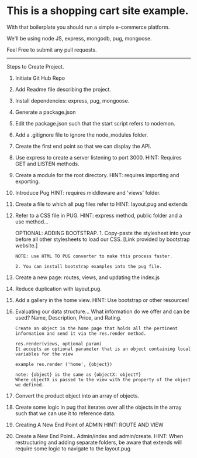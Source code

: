 # This is a shopping cart site example.

With that boilerplate you should run a simple e-commerce platform.

We'll be using node JS, express, mongodb, pug, mongoose.

Feel Free to submit any pull requests.

------------------------------------------------

Steps to Create Project.

1. Initiate Git Hub Repo
2. Add Readme file describing the project.
3. Install dependencies: express, pug, mongoose.
4. Generate a package.json
5. Edit the package.json such that the start script refers to nodemon.
6. Add a .gitignore file to ignore the node_modules folder.
7. Create the first end point so that we can display the API.
8. Use express to create a server listening to port 3000.
    HINT: Requires GET and LISTEN methods.
9. Create a module for the root directory.
    HINT: requires importing and exporting.
10. Introduce Pug 
    HINT: requires middleware and 'views' folder.
11. Create a file to which all pug files refer to
    HINT: layout.pug and extends
12. Refer to a CSS file in PUG.
    HINT: express method, public folder and a use method...

    OPTIONAL: ADDING BOOTSTRAP.
        1. Copy-paste the stylesheet <link> into your <head> before all other stylesheets to load our CSS. [Link provided by bootstrap website.]
        
        NOTE: use HTML TO PUG converter to make this process faster.

        2. You can install bootstrap examples into the pug file.

13. Create a new page: routes, views, and updating the index.js
14. Reduce duplication with layout.pug.
15. Add a gallery in the home view.
    HINT: Use bootstrap or other resources!

16. Evaluating our data structure...
    What information do we offer and can be used?
        Name, Description, Price, and Rating.

        Create an object in the home page that holds all the pertinent
        information and send it via the res.render method.

        res.render(views, optional param)
        It accepts an optional parameter that is an object containing local variables for the view

        example res.render ('home', {object})

        note: {object} is the same as {objectX: objectY}
        Where objectX is passed to the view with the property of the object we defined.
17. Convert the product object into an array of objects.
18. Create some logic in pug that iterates over all the objects in the array such that we can use it to reference data.
19. Creating A New End Point of ADMIN
    HINT: ROUTE AND VIEW
20. Create a New End Point.. Admin/index and admin/create.
    HINT: When restructuring and adding separate folders, be aware that extends will require some logic to navigate to the 
        layout.pug


    





